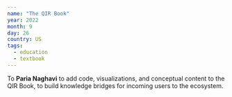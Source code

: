 ```yaml
---
name: "The QIR Book"
year: 2022
month: 9
day: 26
country: US
tags:
  - education
  - textbook
---
```

To **Paria Naghavi** to add code, visualizations, and conceptual content to the QIR Book, to build knowledge bridges for incoming users to the ecosystem.
